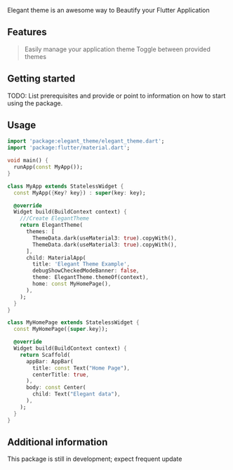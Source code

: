 <!--
This README describes the package. If you publish this package to pub.dev,
this README's contents appear on the landing page for your package.

For information about how to write a good package README, see the guide for
[writing package pages](https://dart.dev/guides/libraries/writing-package-pages).

For general information about developing packages, see the Dart guide for
[creating packages](https://dart.dev/guides/libraries/create-library-packages)
and the Flutter guide for
[developing packages and plugins](https://flutter.dev/developing-packages).
-->

Elegant theme is an awesome way to Beautify your Flutter Application

## Features

>Easily manage your application theme
>Toggle between provided themes

## Getting started

TODO: List prerequisites and provide or point to information on how to
start using the package.

## Usage

```dart
import 'package:elegant_theme/elegant_theme.dart';
import 'package:flutter/material.dart';

void main() {
  runApp(const MyApp());
}

class MyApp extends StatelessWidget {
  const MyApp({Key? key}) : super(key: key);

  @override
  Widget build(BuildContext context) {
    ///Create ElegantTheme
    return ElegantTheme(
      themes: [
        ThemeData.dark(useMaterial3: true).copyWith(),
        ThemeData.dark(useMaterial3: true).copyWith(),
      ],
      child: MaterialApp(
        title: 'Elegant Theme Example',
        debugShowCheckedModeBanner: false,
        theme: ElegantTheme.themeOf(context),
        home: const MyHomePage(),
      ),
    );
  }
}

class MyHomePage extends StatelessWidget {
  const MyHomePage({super.key});

  @override
  Widget build(BuildContext context) {
    return Scaffold(
      appBar: AppBar(
        title: const Text("Home Page"),
        centerTitle: true,
      ),
      body: const Center(
        child: Text("Elegant data"),
      ),
    );
  }
}

```

## Additional information

This package is still in development; expect frequent update
